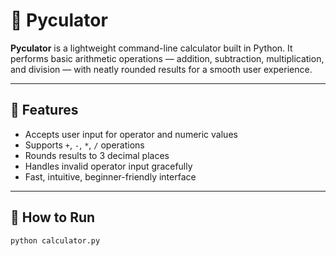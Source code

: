 # 🧮 Pyculator

**Pyculator** is a lightweight command-line calculator built in Python. It performs basic arithmetic operations — addition, subtraction, multiplication, and division — with neatly rounded results for a smooth user experience.

---

## 🚀 Features

- Accepts user input for operator and numeric values
- Supports `+`, `-`, `*`, `/` operations
- Rounds results to 3 decimal places
- Handles invalid operator input gracefully
- Fast, intuitive, beginner-friendly interface

---

## 🔧 How to Run

```bash
python calculator.py
